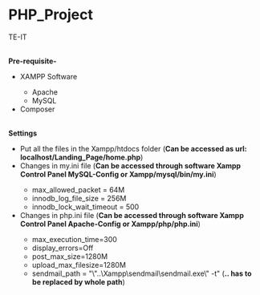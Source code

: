 # PHP_Project
TE-IT

<br/>
<b>Pre-requisite-</b>
<ul>
  <li>XAMPP Software</li>
  <ul>
    <li>Apache</li>
    <li>MySQL</li>
  </ul>
  <li>Composer</li>
</ul>
<br/>
<b>Settings</b>
<ul>
  <li>Put all the files in the Xampp/htdocs folder (<b>Can be accessed as url: localhost/Landing_Page/home.php</b>)</li>
  <li>Changes in my.ini file (<b>Can be accessed through software Xampp Control Panel MySQL-Config or Xampp/mysql/bin/my.ini</b>)</li>
  <ul>
    <li>max_allowed_packet = 64M</li>
    <li>innodb_log_file_size = 256M</li>
    <li>innodb_lock_wait_timeout = 500</li>
  </ul>
  <li>Changes in php.ini file (<b>Can be accessed through software Xampp Control Panel Apache-Config or Xampp/php/php.ini</b>)</li>
  <ul>
    <li>max_execution_time=300</li>
    <li>display_errors=Off</li>
    <li>post_max_size=1280M</li>
    <li>upload_max_filesize=1280M</li>
    <li>sendmail_path = "\"..\Xampp\sendmail\sendmail.exe\" -t" (<b>.. has to be replaced by whole path</b>)</li>
  </ul>
</ul>
